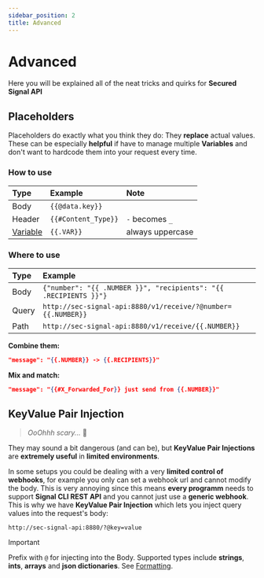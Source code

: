 ```yaml
---
sidebar_position: 2
title: Advanced
---
```


# Advanced

Here you will be explained all of the neat tricks and quirks for **Secured Signal API**

## Placeholders

Placeholders do exactly what you think they do: They **replace** actual values.
These can be especially **helpful** if have to manage multiple **Variables** and don't want to hardcode them into your request every time.

### How to use

| Type                   | Example             | Note             |
| :--------------------- | :------------------ | :--------------- |
| Body                   | `{{@data.key}}`     |                  |
| Header                 | `{{#Content_Type}}` | `-` becomes `_`  |
| [Variable](#variables) | `{{.VAR}}`          | always uppercase |

### Where to use

| Type  | Example                                                          |
| :---- | :--------------------------------------------------------------- |
| Body  | `{"number": "{{ .NUMBER }}", "recipients": "{{ .RECIPIENTS }}"}` |
| Query | `http://sec-signal-api:8880/v1/receive/?@number={{.NUMBER}}`     |
| Path  | `http://sec-signal-api:8880/v1/receive/{{.NUMBER}}`              |

**Combine them:**

```json
"message": "{{.NUMBER}} -> {{.RECIPIENTS}}"
```

**Mix and match:**

```json
"message": "{{#X_Forwarded_For}} just send from {{.NUMBER}}"
```

## KeyValue Pair Injection

> _OoOhhh scary..._ 🫣

They may sound a bit dangerous (and can be), but **KeyValue Pair Injections** are **extremely useful** in **limited environments**.

In some setups you could be dealing with a very **limited control of webhooks**, for example you only can set a webhook url and cannot modify the body.
This is very annoying since this means **every programm** needs to support **Signal CLI REST API** and you cannot just use a **generic webhook**.
This is why we have **KeyValue Pair Injection** which lets you inject query values into the request's body:

`http://sec-signal-api:8880/?@key=value`

> [!IMPORTANT]
> Prefix with `@` for injecting into the Body.
> Supported types include **strings**, **ints**, **arrays** and **json dictionaries**. See [Formatting](./formatting).
